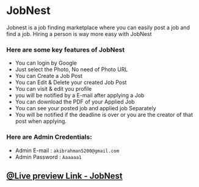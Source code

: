 # JobNest

Jobnest is a job finding marketplace where you can easily post a job and find a job. Hiring a person is way more easy with JobNest

### Here are some key features of JobNest

- You can login by Google
- Just select the Photo, No need of Photo URL
- You can Create a Job Post
- You can Edit & Delete your created Job Post
- You can visit & edit you profile
- you will be notified by a E-mail after applying a Job
- You can download the PDF of your Applied Job
- You can see your posted job and applied job Separately
- You will be notified if the deadline is over or you are the creator of that post when applying.

### Here are Admin Credentials:

- Admin E-mail : `akibrahman5200@gmail.com`
- Admin Password : `Aaaaaa1`

## [@Live preview Link - JobNest](https://jobnest-akib.web.app/profile)
